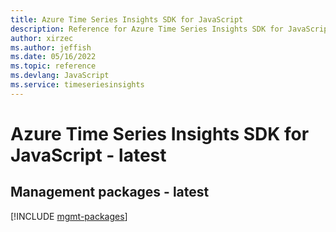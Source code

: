```yaml
---
title: Azure Time Series Insights SDK for JavaScript
description: Reference for Azure Time Series Insights SDK for JavaScript
author: xirzec
ms.author: jeffish
ms.date: 05/16/2022
ms.topic: reference
ms.devlang: JavaScript
ms.service: timeseriesinsights
---
```

# Azure Time Series Insights SDK for JavaScript - latest
## Management packages - latest
[!INCLUDE [mgmt-packages](time-series-insights-mgmt-index.md)]
